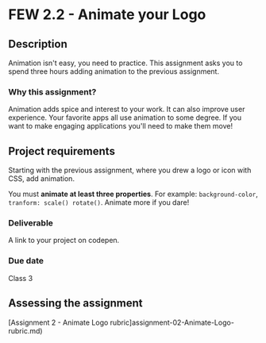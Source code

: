# FEW 2.2 - Animate your Logo

## Description 

Animation isn't easy, you need to practice. This assignment asks you to spend three hours adding animation to the previous assignment. 

### Why this assignment?

Animation adds spice and interest to your work. It can also improve user experience. Your favorite apps all use animation to some degree. If you want to make engaging applications you'll need to make them move!

## Project requirements

Starting with the previous assignment, where you drew a logo or icon with CSS, add animation.

You must **animate at least three properties**. For example: `background-color`, `tranform: scale() rotate()`. Animate more if you dare! 

### Deliverable

A link to your project on codepen.  

### Due date

Class 3 

## Assessing the assignment

[Assignment 2 - Animate Logo rubric]assignment-02-Animate-Logo-rubric.md)




